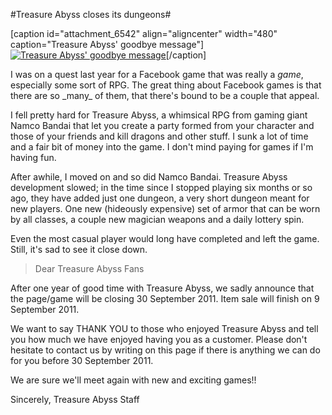 #Treasure Abyss closes its dungeons#

[caption id="attachment\_6542" align="aligncenter" width="480" caption="Treasure Abyss' goodbye message"][![](http://westkarana.com/wp-content/uploads/2011/09/Fullscreen-capture-9232011-74807-AM-480x380.jpg "Treasure Abyss' goodbye message")](http://westkarana.com/wp-content/uploads/2011/09/Fullscreen-capture-9232011-74807-AM.jpg)[/caption]

I was on a quest last year for a Facebook game that was really a *game*, especially some sort of RPG. The great thing about Facebook games is that there are so \_many\_ of them, that there's bound to be a couple that appeal.

I fell pretty hard for Treasure Abyss, a whimsical RPG from gaming giant Namco Bandai that let you create a party formed from your character and those of your friends and kill dragons and other stuff. I sunk a lot of time and a fair bit of money into the game. I don't mind paying for games if I'm having fun.

After awhile, I moved on and so did Namco Bandai. Treasure Abyss development slowed; in the time since I stopped playing six months or so ago, they have added just one dungeon, a very short dungeon meant for new players. One new (hideously expensive) set of armor that can be worn by all classes, a couple new magician weapons and a daily lottery spin.

Even the most casual player would long have completed and left the game. Still, it's sad to see it close down.


> Dear Treasure Abyss Fans

After one year of good time with Treasure Abyss, we sadly announce that the page/game will be closing 30 September 2011. Item sale will finish on 9 September 2011.

We want to say THANK YOU to those who enjoyed Treasure Abyss and tell you how much we have enjoyed having you as a customer. Please don't hesitate to contact us by writing on this page if there is anything we can do for you before 30 September 2011. 

We are sure we'll meet again with new and exciting games!!

Sincerely,
Treasure Abyss Staff



